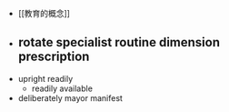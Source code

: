 - [[教育的概念]]
- rotate
  specialist 
  routine
  dimension
  prescription
	-
- upright
  readily
	- readily available
- deliberately
  mayor
  manifest